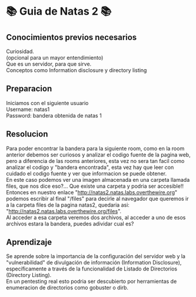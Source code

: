 # 📚 Guia de Natas 2 📚

## Conocimientos previos necesarios
Curiosidad.  
(opcional para un mayor entendimiento)  
Que es un servidor, para que sirve.  
Conceptos como Information disclosure y directory listing

## Preparacion
Iniciamos con el siguiente usuario  
Username: natas1  
Password: bandera obtenida de natas 1

## Resolucion
Para poder encontrar la bandera para la siguiente room, como en la room anterior debemos ser curiosos y analizar el codigo fuente de la pagina web, pero a diferencia de las rooms anteriores, esta vez no sera tan facil como analizar el codigo y "bandera encontrada", esta vez hay que leer con cuidado el codigo fuente y ver que informacion se puede obtener.  
En este caso podemos ver una imagen almacenada en una carpeta llamada files, que nos dice eso?... Que existe una carpeta y podria ser accesible!!
Entonces en nuestro enlace "http://natas2.natas.labs.overthewire.org" podemos escribir al final "/files" para decirle al navegador que queremos ir a la carpeta files de la pagina natas2, quedaria asi: "http://natas2.natas.labs.overthewire.org/files".  
Al acceder a esa carpeta veremos dos archivos, al acceder a uno de esos archivos estara la bandera, puedes adividar cual es?

## Aprendizaje
Se aprende sobre la importancia de la configuración del servidor web y la "vulnerabilidad" de divulgación de información (Information Disclosure), específicamente a través de la funcionalidad de Listado de Directorios (Directory Listing).  
En un pentesting real esto podria ser descubierto por herramientas de enumeracion de directorios como gobuster o dirb.
